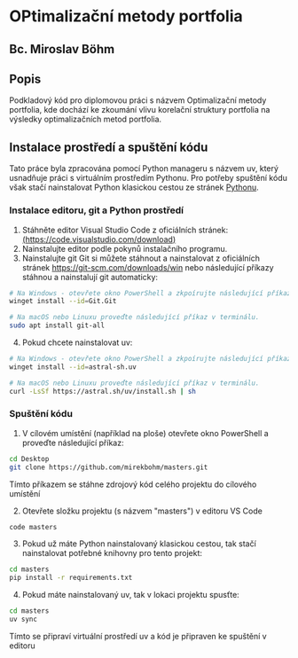 # OPtimalizační metody portfolia
## Bc. Miroslav Böhm

## Popis
Podkladový kód pro diplomovou práci s názvem Optimalizační metody portfolia, kde dochází ke zkoumání vlivu korelační struktury portfolia na výsledky optimalizačních metod portfolia.

## Instalace prostředí a spuštění kódu
Tato práce byla zpracována pomocí Python manageru s názvem uv, který usnadňuje práci s virtuálním prostředím Pythonu. Pro potřeby spuštění kódu však stačí nainstalovat Python klasickou cestou ze stránek [Pythonu](https://www.python.org/downloads/).
### Instalace editoru, git a Python prostředí
1. Stáhněte editor Visual Studio Code z oficiálních stránek: [(https://code.visualstudio.com/download)](https://code.visualstudio.com/download)
2. Nainstalujte editor podle pokynů instalačního programu.
3. Nainstalujte git
Git si můžete stáhnout a nainstalovat z oficiálních stránek https://git-scm.com/downloads/win nebo následující příkazy stáhnou a nainstalují git automaticky:

```bash
# Na Windows - otevřete okno PowerShell a zkpoírujte následující příkaz.
winget install --id=Git.Git
```

```bash
# Na macOS nebo Linuxu proveďte následující příkaz v terminálu.
sudo apt install git-all
```

4. Pokud chcete nainstalovat uv:

```bash
# Na Windows - otevřete okno PowerShell a zkpoírujte následující příkaz.
winget install --id=astral-sh.uv
```

```bash
# Na macOS nebo Linuxu proveďte následující příkaz v terminálu.
curl -LsSf https://astral.sh/uv/install.sh | sh
```

### Spuštění kódu
1. V cílovém umístění (například na ploše) otevřete okno PowerShell a proveďte následující příkaz:

```bash
cd Desktop
git clone https://github.com/mirekbohm/masters.git
```

Tímto příkazem se stáhne zdrojový kód celého projektu do cílového umístění

2. Otevřete složku projektu (s názvem "masters") v editoru VS Code

```bash
code masters
```

3. Pokud už máte Python nainstalovaný klasickou cestou, tak stačí nainstalovat potřebné knihovny pro tento projekt:

```bash
cd masters
pip install -r requirements.txt
```
4. Pokud máte nainstalovaný uv, tak v lokaci projektu spusťte:

```bash
cd masters
uv sync
```

Tímto se připraví virtuální prostředí uv a kód je připraven ke spuštění v editoru

